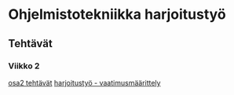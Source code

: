 # Ohjelmistotekniikka harjoitustyö
## Tehtävät
### Viikko 2
[osa2 tehtävät](https://github.com/lankku1/ot-harjoitustyo/tree/master/laskarit/viikko2)
[harjoitustyö - vaatimusmäärittely](https://github.com/lankku1/ot-harjoitustyo/blob/master/dokumentaatio/vaatimusmaarittely.md)
